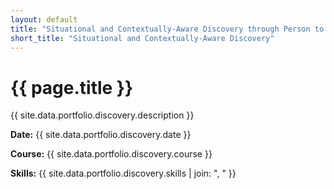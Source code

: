 ```yaml
---
layout: default
title: "Situational and Contextually-Aware Discovery through Person to Person Mobile & Tangible Interactions"
short_title: "Situational and Contextually-Aware Discovery"
---
```


<div class="portfolio-subpage-content">
  <h1 class="portfolio-subpage-title">{{ page.title }}</h1>

  <p>{{ site.data.portfolio.discovery.description }}</p>

  <div class="project-meta">
    <p><strong>Date:</strong> {{ site.data.portfolio.discovery.date }}</p>
    <p><strong>Course:</strong> {{ site.data.portfolio.discovery.course }}</p>
    <p><strong>Skills:</strong> {{ site.data.portfolio.discovery.skills | join: ", " }}</p>
  </div>
</div>
